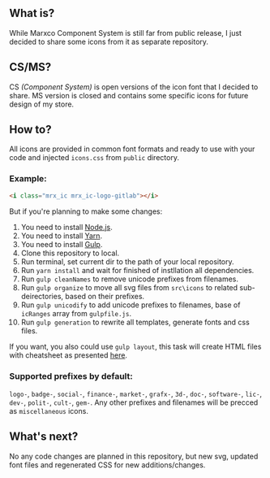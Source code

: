 ## What is?

While Marxco Component System is still far from public release, I just decided to share some icons from it as separate repository.

## CS/MS?

CS _(Component System)_ is open versions of the icon font that I decided to share. MS version is closed and contains some specific icons for future design of my store.

## How to?

All icons are provided in common font formats and ready to use with your code and injected `icons.css` from `public` directory.

### Example:

```html
<i class="mrx_ic mrx_ic-logo-gitlab"></i>
```



But if you're planning to make some changes:

1. You need to install [Node.js](https://nodejs.org/en/).
2. You need to install [Yarn](https://yarnpkg.com/lang/en/).
3. You need to install [Gulp](https://gulpjs.com/).
4. Clone this repository to local.
5. Run terminal, set current dir to the path of your local repository.
6. Run `yarn install` and wait for finished of instllation all dependencies.
7. Run `gulp cleanNames` to remove unicode prefixes from filenames.
8. Run `gulp organize` to move all svg files from `src\icons` to related sub-deirectories, based on their prefixes.
9. Run `gulp unicodify` to add unicode prefixes to filenames, base of `icRanges` array from `gulpfile.js`.
10. Run `gulp generation` to rewrite all templates, generate fonts and css files.

If you want, you also could use `gulp layout`, this task will create HTML files with cheatsheet as presented [here](https://m-o-z-g.gitlab.com/marxco-icf/).

### Supported prefixes by default:

`logo-`, `badge-`, `social-`, `finance-`, `market-`, `grafx-`, `3d-`, `doc-`, `software-`, `lic-`, `dev-`, `polit-`, `cult-`, `gem-`. Any other prefixes and filenames will be precced as `miscellaneous` icons.

## What's next?

No any code changes are planned in this repository, but new svg, updated font files and regenerated CSS for new additions/changes.
